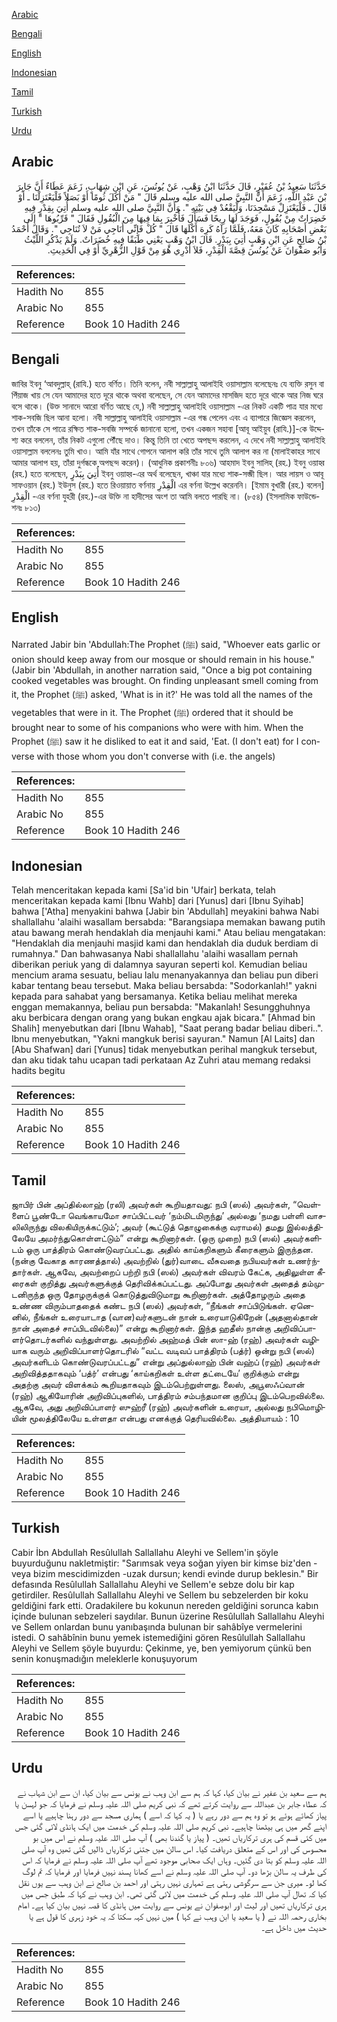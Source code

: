 [Arabic](#arabic)

[Bengali](#bengali)

[English](#english)

[Indonesian](#indonesian)

[Tamil](#tamil)

[Turkish](#turkish)

[Urdu](#urdu)

## Arabic


<div dir="rtl" lang="ar" style={{fontSize:'larger',backgroundColor:'#f8f9fa',padding:20}}>
حَدَّثَنَا سَعِيدُ بْنُ عُفَيْرٍ، قَالَ حَدَّثَنَا ابْنُ وَهْبٍ، عَنْ يُونُسَ، عَنِ ابْنِ شِهَابٍ، زَعَمَ عَطَاءٌ أَنَّ جَابِرَ بْنَ عَبْدِ اللَّهِ، زَعَمَ أَنَّ النَّبِيَّ صلى الله عليه وسلم قَالَ ‏"‏ مَنْ أَكَلَ ثُومًا أَوْ بَصَلاً فَلْيَعْتَزِلْنَا ـ أَوْ قَالَ ـ فَلْيَعْتَزِلْ مَسْجِدَنَا، وَلْيَقْعُدْ فِي بَيْتِهِ ‏"‏‏.‏ وَأَنَّ النَّبِيَّ صلى الله عليه وسلم أُتِيَ بِقِدْرٍ فِيهِ خَضِرَاتٌ مِنْ بُقُولٍ، فَوَجَدَ لَهَا رِيحًا فَسَأَلَ فَأُخْبِرَ بِمَا فِيهَا مِنَ الْبُقُولِ فَقَالَ ‏"‏ قَرِّبُوهَا ‏"‏ إِلَى بَعْضِ أَصْحَابِهِ كَانَ مَعَهُ، فَلَمَّا رَآهُ كَرِهَ أَكْلَهَا قَالَ ‏"‏ كُلْ فَإِنِّي أُنَاجِي مَنْ لاَ تُنَاجِي ‏"‏‏.‏ وَقَالَ أَحْمَدُ بْنُ صَالِحٍ عَنِ ابْنِ وَهْبٍ أُتِيَ بِبَدْرٍ‏.‏ قَالَ ابْنُ وَهْبٍ يَعْنِي طَبَقًا فِيهِ خُضَرَاتٌ‏.‏ وَلَمْ يَذْكُرِ اللَّيْثُ وَأَبُو صَفْوَانَ عَنْ يُونُسَ قِصَّةَ الْقِدْرِ، فَلاَ أَدْرِي هُوَ مِنْ قَوْلِ الزُّهْرِيِّ أَوْ فِي الْحَدِيثِ‏.‏
</div>
<div style={{backgroundColor:'#f8f9fa',padding:20, marginBottom: 10}}><table> <thead> <tr> <th>References:</th> <th></th> </tr> </thead> <tbody><tr><td>Hadith No</td><td>855</td></tr><tr><td>Arabic No</td><td>855</td></tr><tr><td>Reference</td><td>Book 10 Hadith 246</td></tr></tbody></table></div>

## Bengali


<div dir="ltr" lang="bn" style={{fontSize:'larger',backgroundColor:'#f8f9fa',padding:20}}>
জাবির ইবনু ‘আবদুল্লাহ্ (রাযি.) হতে বর্ণিত। তিনি বলেন, নবী সাল্লাল্লাহু আলাইহি ওয়াসাল্লাম বলেছেনঃ যে ব্যক্তি রসুন বা পিঁয়াজ খায় সে যেন আমাদের হতে দূরে থাকে অথবা বলেছেন, সে যেন আমাদের মাসজিদ হতে দূরে থাকে আর নিজ ঘরে বসে থাকে। (উক্ত সানাদে আরো বর্ণিত আছে যে,) নবী সাল্লাল্লাহু আলাইহি ওয়াসাল্লাম -এর নিকট একটি পাত্র যার মধ্যে শাক-সবজি ছিল আনা হলো। নবী সাল্লাল্লাহু আলাইহি ওয়াসাল্লাম -এর গন্ধ পেলেন এবং এ ব্যাপারে জিজ্ঞেস করলেন, তখন তাঁকে সে পাত্রে রক্ষিত শাক-সবজি সম্পর্কে জানানো হলো, তখন একজন সহাবা [আবূ আইয়ুব (রাযি.)]-কে উদ্দেশ্য করে বললেন, তাঁর নিকট এগুলো পৌঁছে দাও। কিন্তু তিনি তা খেতে অপছন্দ করলেন, এ দেখে নবী সাল্লাল্লাহু আলাইহি ওয়াসাল্লাম বললেনঃ তুমি খাও। আমি যাঁর সাথে গোপনে আলাপ করি তাঁর সাথে তুমি আলাপ কর না (মালাইকাহর সাথে আমার আলাপ হয়, তাঁরা দুর্গন্ধকে অপছন্দ করেন)। (আধুনিক প্রকাশনীঃ ৮০৬) আহমাদ ইবনু সালিহ্ (রহ.) ইবনু ওয়াহ্ব (রহ.) হতে বলেছেন, أُتِيَ بِبَدْرٍ ইবনু ওয়াহ্ব-এর অর্থ বলেছেন, খাঞ্চা যার মধ্যে শাক-সব্জী ছিল। আর লায়স ও আবূ সাফওয়ান (রহ.) ইউনুস (রহ.) হতে রিওয়ায়াত বর্ণনায় الْقِدْرِ এর বর্ণনা উল্লেখ করেননি। [ইমাম বুখারী (রহ.) বলেন] الْقِدْرِ -এর বর্ণনা যুহরী (রহ.)-এর উক্তি না হাদীসের অংশ তা আমি বলতে পারছি না। (৮৫৪) (ইসলামিক ফাউন্ডেশনঃ ৮১৩)
</div>
<div style={{backgroundColor:'#f8f9fa',padding:20, marginBottom: 10}}><table> <thead> <tr> <th>References:</th> <th></th> </tr> </thead> <tbody><tr><td>Hadith No</td><td>855</td></tr><tr><td>Arabic No</td><td>855</td></tr><tr><td>Reference</td><td>Book 10 Hadith 246</td></tr></tbody></table></div>

## English


<div dir="ltr" lang="en" style={{fontSize:'larger',backgroundColor:'#f8f9fa',padding:20}}>
Narrated Jabir bin 'Abdullah:The Prophet (ﷺ) said, "Whoever eats garlic or onion should keep away from our mosque or should remain in his house." (Jabir bin 'Abdullah, in another narration said, "Once a big pot containing cooked vegetables was brought. On finding unpleasant smell coming from it, the Prophet (ﷺ) asked, 'What is in it?' He was told all the names of the vegetables that were in it. The Prophet (ﷺ) ordered that it should be brought near to some of his companions who were with him. When the Prophet (ﷺ) saw it he disliked to eat it and said, 'Eat. (I don't eat) for I converse with those whom you don't converse with (i.e. the angels)
</div>
<div style={{backgroundColor:'#f8f9fa',padding:20, marginBottom: 10}}><table> <thead> <tr> <th>References:</th> <th></th> </tr> </thead> <tbody><tr><td>Hadith No</td><td>855</td></tr><tr><td>Arabic No</td><td>855</td></tr><tr><td>Reference</td><td>Book 10 Hadith 246</td></tr></tbody></table></div>

## Indonesian


<div dir="ltr" lang="id" style={{fontSize:'larger',backgroundColor:'#f8f9fa',padding:20}}>
Telah menceritakan kepada kami [Sa'id bin 'Ufair] berkata, telah menceritakan kepada kami [Ibnu Wahb] dari [Yunus] dari [Ibnu Syihab] bahwa ['Atha] menyakini bahwa [Jabir bin 'Abdullah] meyakini bahwa Nabi shallallahu 'alaihi wasallam bersabda: "Barangsiapa memakan bawang putih atau bawang merah hendaklah dia menjauhi kami." Atau beliau mengatakan: "Hendaklah dia menjauhi masjid kami dan hendaklah dia duduk berdiam di rumahnya." Dan bahwasanya Nabi shallallahu 'alaihi wasallam pernah diberikan periuk yang di dalamnya sayuran seperti kol. Kemudian beliau mencium arama sesuatu, beliau lalu menanyakannya dan beliau pun diberi kabar tentang beau tersebut. Maka beliau bersabda: "Sodorkanlah!" yakni kepada para sahabat yang bersamanya. Ketika beliau melihat mereka enggan memakannya, beliau pun bersabda: "Makanlah! Sesungghuhnya aku berbicara dengan orang yang bukan engkau ajak bicara." [Ahmad bin Shalih] menyebutkan dari [Ibnu Wahab], "Saat perang badar beliau diberi..". Ibnu menyebutkan, "Yakni mangkuk berisi sayuran." Namun [Al Laits] dan [Abu Shafwan] dari [Yunus] tidak menyebutkan perihal mangkuk tersebut, dan aku tidak tahu ucapan tadi perkataan Az Zuhri atau memang redaksi hadits begitu
</div>
<div style={{backgroundColor:'#f8f9fa',padding:20, marginBottom: 10}}><table> <thead> <tr> <th>References:</th> <th></th> </tr> </thead> <tbody><tr><td>Hadith No</td><td>855</td></tr><tr><td>Arabic No</td><td>855</td></tr><tr><td>Reference</td><td>Book 10 Hadith 246</td></tr></tbody></table></div>

## Tamil


<div dir="ltr" lang="ta" style={{fontSize:'larger',backgroundColor:'#f8f9fa',padding:20}}>
ஜாபிர் பின் அப்தில்லாஹ் (ரலி) அவர்கள் கூறியதாவது: நபி (ஸல்) அவர்கள், “வெள்ளைப் பூண்டோ வெங்காயமோ சாப்பிட்டவர் ‘நம்மிடமிருந்து’ அல்லது ‘நமது பள்ளி வாசலிலிருந்து விலகியிருக்கட்டும்’; அவர் (கூட்டுத் தொழுகைக்கு வராமல்) தமது இல்லத்திலேயே அமர்ந்துகொள்ளட்டும்” என்று கூறினார்கள். (ஒரு முறை) நபி (ஸல்) அவர்களிடம் ஒரு பாத்திரம் கொண்டுவரப்பட்டது. அதில் காய்கறிகளும் கீரைகளும் இருந்தன. (நன்கு வேகாத காரணத்தால்) அவற்றில் (துர்)வாடை வீசுவதை நபியவர்கள் உணர்ந்தார்கள். ஆகவே, அவற்றைப் பற்றி நபி (ஸல்) அவர்கள் விவரம் கேட்க, அதிலுள்ள கீரைகள் குறித்து அவர்களுக்குத் தெரிவிக்கப்பட்டது. அப்போது அவர்கள் அதைத் தம்முடனிருந்த ஒரு தோழருக்குக் கொடுத்துவிடுமாறு கூறினார்கள். அத்தோழரும் அதை உண்ண விரும்பாததைக் கண்ட நபி (ஸல்) அவர்கள், “நீங்கள் சாப்பிடுங்கள். ஏனெனில், நீங்கள் உரையாடாத (வான)வர்களுடன் நான் உரையாடுகிறேன் (அதனால்தான் நான் அதைச் சாப்பிடவில்லை)” என்று கூறினார்கள். இந்த ஹதீஸ் நான்கு அறிவிப்பாளர்தொடர்களில் வந்துள்ளது. அவற்றில் அஹ்மத் பின் ஸா-ஹ் (ரஹ்) அவர்கள் வழியாக வரும் அறிவிப்பாளர்தொடரில் “வட்ட வடிவப் பாத்திரம் (பத்ர்) ஒன்று நபி (ஸல்) அவர்களிடம் கொண்டுவரப்பட்டது” என்று அப்துல்லாஹ் பின் வஹ்ப் (ரஹ்) அவர்கள் அறிவித்ததாகவும் ‘பத்ர்’ என்பது ‘காய்கறிகள் உள்ள தட்டையே’ குறிக்கும் என்று அதற்கு அவர் விளக்கம் கூறியதாகவும் இடம்பெற்றுள்ளது. லைஸ், அபூஸஃப்வான் (ரஹ்) ஆகியோரின் அறிவிப்புகளில், பாத்திரம் சம்பந்தமான குறிப்பு இடம்பெறவில்லை. ஆகவே, அது அறிவிப்பாளர் ஸுஹ்ரீ (ரஹ்) அவர்களின் உரையா, அல்லது நபிமொழியின் மூலத்திலேயே உள்ளதா என்பது எனக்குத் தெரியவில்லை. அத்தியாயம் : 10
</div>
<div style={{backgroundColor:'#f8f9fa',padding:20, marginBottom: 10}}><table> <thead> <tr> <th>References:</th> <th></th> </tr> </thead> <tbody><tr><td>Hadith No</td><td>855</td></tr><tr><td>Arabic No</td><td>855</td></tr><tr><td>Reference</td><td>Book 10 Hadith 246</td></tr></tbody></table></div>

## Turkish


<div dir="ltr" lang="tr" style={{fontSize:'larger',backgroundColor:'#f8f9fa',padding:20}}>
Cabir İbn Abdullah Resûlullah Sallallahu Aleyhi ve Sellem'in şöyle buyurduğunu nakletmiştir: "Sarımsak veya soğan yiyen bir kimse biz'den - veya bizim mescidimizden -uzak dursun; kendi evinde durup beklesin." Bir defasında Resûlullah Sallallahu Aleyhi ve Sellem'e sebze dolu bir kap getirdiler. Resûlullah Sallallahu Aleyhi ve Sellem bu sebzelerden bir koku geldiğini fark etti. Oradakilere bu kokunun nereden geldiğini sorunca kabın içinde bulunan sebzeleri saydılar. Bunun üzerine Resûlullah Sallallahu Aleyhi ve Sellem onlardan bunu yanıbaşında bulunan bir sahâbîye vermelerini istedi. O sahâbînin bunu yemek istemediğini gören Resûlullah Sallallahu Aleyhi ve Sellem şöyle buyurdu: Çekinme, ye, ben yemiyorum çünkü ben senin konuşmadığın meleklerle konuşuyorum
</div>
<div style={{backgroundColor:'#f8f9fa',padding:20, marginBottom: 10}}><table> <thead> <tr> <th>References:</th> <th></th> </tr> </thead> <tbody><tr><td>Hadith No</td><td>855</td></tr><tr><td>Arabic No</td><td>855</td></tr><tr><td>Reference</td><td>Book 10 Hadith 246</td></tr></tbody></table></div>

## Urdu


<div dir="rtl" lang="ur" style={{fontSize:'larger',backgroundColor:'#f8f9fa',padding:20}}>
ہم سے سعید بن عفیر نے بیان کیا، کہا کہ ہم سے ابن وہب نے یونس سے بیان کیا، ان سے ابن شہاب نے کہ عطاء جابر بن عبداللہ سے روایت کرتے تھے کہ نبی کریم صلی اللہ علیہ وسلم نے فرمایا کہ جو لہسن یا پیاز کھائے ہوئے ہو تو وہ ہم سے دور رہے یا ( یہ کہا کہ اسے ) ہماری مسجد سے دور رہنا چاہیے یا اسے اپنے گھر میں ہی بیٹھنا چاہیے۔ نبی کریم صلی اللہ علیہ وسلم کی خدمت میں ایک ہانڈی لائی گئی جس میں کئی قسم کی ہری ترکاریاں تھیں۔ ( پیاز یا گندنا بھی ) آپ صلی اللہ علیہ وسلم نے اس میں بو محسوس کی اور اس کے متعلق دریافت کیا۔ اس سالن میں جتنی ترکاریاں ڈالیں گئی تھیں وہ آپ صلی اللہ علیہ وسلم کو بتا دی گئیں۔ وہاں ایک صحابی موجود تھے آپ صلی اللہ علیہ وسلم نے فرمایا کہ اس کی طرف یہ سالن بڑھا دو۔ آپ صلی اللہ علیہ وسلم نے اسے کھانا پسند نہیں فرمایا اور فرمایا کہ تم لوگ کھا لو۔ میری جن سے سرگوشی رہتی ہے تمہاری نہیں رہتی اور احمد بن صالح نے ابن وہب سے یوں نقل کیا کہ تھال آپ صلی اللہ علیہ وسلم کی خدمت میں لائی گئی تھی۔ ابن وہب نے کہا کہ طبق جس میں ہری ترکاریاں تھیں اور لیث اور ابوصفوان نے یونس سے روایت میں ہانڈی کا قصہ نہیں بیان کیا ہے۔ امام بخاری رحمہ اللہ نے ( یا سعید یا ابن وہب نے کہا ) میں نہیں کہہ سکتا کہ یہ خود زہری کا قول ہے یا حدیث میں داخل ہے۔
</div>
<div style={{backgroundColor:'#f8f9fa',padding:20, marginBottom: 10}}><table> <thead> <tr> <th>References:</th> <th></th> </tr> </thead> <tbody><tr><td>Hadith No</td><td>855</td></tr><tr><td>Arabic No</td><td>855</td></tr><tr><td>Reference</td><td>Book 10 Hadith 246</td></tr></tbody></table></div>